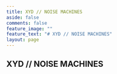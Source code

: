 ```yaml
---
title: XYD // NOISE MACHINES
aside: false
comments: false
feature_image: ""
feature_text: "# XYD // NOISE MACHINES"
layout: page
---
```


## XYD // NOISE MACHINES

